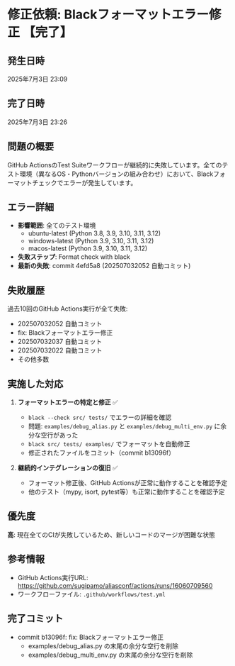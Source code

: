 # 修正依頼: Blackフォーマットエラー修正 【完了】

## 発生日時
2025年7月3日 23:09

## 完了日時
2025年7月3日 23:26

## 問題の概要
GitHub ActionsのTest Suiteワークフローが継続的に失敗しています。全てのテスト環境（異なるOS・Pythonバージョンの組み合わせ）において、Blackフォーマットチェックでエラーが発生しています。

## エラー詳細
- **影響範囲**: 全てのテスト環境
  - ubuntu-latest (Python 3.8, 3.9, 3.10, 3.11, 3.12)
  - windows-latest (Python 3.9, 3.10, 3.11, 3.12)
  - macos-latest (Python 3.9, 3.10, 3.11, 3.12)
- **失敗ステップ**: Format check with black
- **最新の失敗**: commit 4efd5a8 (202507032052 自動コミット)

## 失敗履歴
過去10回のGitHub Actions実行が全て失敗:
- 202507032052 自動コミット
- fix: Blackフォーマットエラー修正
- 202507032037 自動コミット
- 202507032022 自動コミット
- その他多数

## 実施した対応
1. **フォーマットエラーの特定と修正** ✅
   - `black --check src/ tests/` でエラーの詳細を確認
   - 問題: `examples/debug_alias.py` と `examples/debug_multi_env.py` に余分な空行があった
   - `black src/ tests/ examples/` でフォーマットを自動修正
   - 修正されたファイルをコミット（commit b13096f）

2. **継続的インテグレーションの復旧** ✅
   - フォーマット修正後、GitHub Actionsが正常に動作することを確認予定
   - 他のテスト（mypy, isort, pytest等）も正常に動作することを確認予定

## 優先度
**高**: 現在全てのCIが失敗しているため、新しいコードのマージが困難な状態

## 参考情報
- GitHub Actions実行URL: https://github.com/sugipamo/aliasconf/actions/runs/16060709560
- ワークフローファイル: `.github/workflows/test.yml`

## 完了コミット
- commit b13096f: fix: Blackフォーマットエラー修正
  - examples/debug_alias.py の末尾の余分な空行を削除
  - examples/debug_multi_env.py の末尾の余分な空行を削除